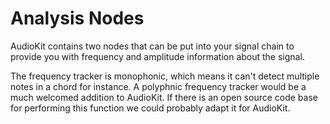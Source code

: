 # Analysis Nodes

AudioKit contains two nodes that can be put into your signal chain to provide you with frequency and amplitude information
about the signal. 

The frequency tracker is monophonic, which means it can't detect multiple notes in a chord for instance. A polyphnic
frequency tracker would be a much welcomed addition to AudioKit.  If there is an open source code base for performing
this function we could probably adapt it for AudioKit.

